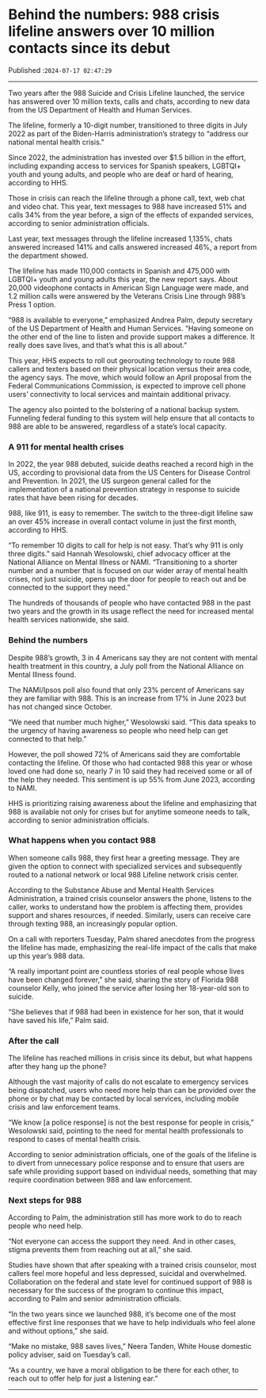 # Behind the numbers: 988 crisis lifeline answers over 10 million contacts since its debut

Published :`2024-07-17 02:47:29`

---

Two years after the 988 Suicide and Crisis Lifeline launched, the service has answered over 10 million texts, calls and chats, according to new data from the US Department of Health and Human Services.

The lifeline, formerly a 10-digit number, transitioned to three digits in July 2022 as part of the Biden-Harris administration’s strategy to “address our national mental health crisis.”

Since 2022, the administration has invested over $1.5 billion in the effort, including expanding access to services for Spanish speakers, LGBTQI+ youth and young adults, and people who are deaf or hard of hearing, according to HHS.

Those in crisis can reach the lifeline through a phone call, text, web chat and video chat. This year, text messages to 988 have increased 51% and calls 34% from the year before, a sign of the effects of expanded services, according to senior administration officials.

Last year, text messages through the lifeline increased 1,135%, chats answered increased 141% and calls answered increased 46%, a report from the department showed.

The lifeline has made 110,000 contacts in Spanish and 475,000 with LGBTQI+ youth and young adults this year, the new report says. About 20,000 videophone contacts in American Sign Language were made, and 1.2 million calls were answered by the Veterans Crisis Line through 988’s Press 1 option.

“988 is available to everyone,” emphasized Andrea Palm, deputy secretary of the US Department of Health and Human Services. “Having someone on the other end of the line to listen and provide support makes a difference. It really does save lives, and that’s what this is all about.”

This year, HHS expects to roll out georouting technology to route 988 callers and texters based on their physical location versus their area code, the agency says. The move, which would follow an April proposal from the Federal Communications Commission, is expected to improve cell phone users’ connectivity to local services and maintain additional privacy.

The agency also pointed to the bolstering of a national backup system. Funneling federal funding to this system will help ensure that all contacts to 988 are able to be answered, regardless of a state’s local capacity.

### A 911 for mental health crises

In 2022, the year 988 debuted, suicide deaths reached a record high in the US, according to provisional data from the US Centers for Disease Control and Prevention. In 2021, the US surgeon general called for the implementation of a national prevention strategy in response to suicide rates that have been rising for decades.

988, like 911, is easy to remember. The switch to the three-digit lifeline saw an over 45% increase in overall contact volume in just the first month, according to HHS.

“To remember 10 digits to call for help is not easy. That’s why 911 is only three digits.” said Hannah Wesolowski, chief advocacy officer at the National Alliance on Mental Illness or NAMI. “Transitioning to a shorter number and a number that is focused on our wider array of mental health crises, not just suicide, opens up the door for people to reach out and be connected to the support they need.”

The hundreds of thousands of people who have contacted 988 in the past two years and the growth in its usage reflect the need for increased mental health services nationwide, she said.

### Behind the numbers

Despite 988’s growth, 3 in 4 Americans say they are not content with mental health treatment in this country, a July poll from the National Alliance on Mental Illness found.

The NAMI/Ipsos poll also found that only 23% percent of Americans say they are familiar with 988. This is an increase from 17% in June 2023 but has not changed since October.

“We need that number much higher,” Wesolowski said. “This data speaks to the urgency of having awareness so people who need help can get connected to that help.”

However, the poll showed 72% of Americans said they are comfortable contacting the lifeline. Of those who had contacted 988 this year or whose loved one had done so, nearly 7 in 10 said they had received some or all of the help they needed. This sentiment is up 55% from June 2023, according to NAMI.

HHS is prioritizing raising awareness about the lifeline and emphasizing that 988 is available not only for crises but for anytime someone needs to talk, according to senior administration officials.

### What happens when you contact 988

When someone calls 988, they first hear a greeting message. They are given the option to connect with specialized services and subsequently routed to a national network or local 988 Lifeline network crisis center.

According to the Substance Abuse and Mental Health Services Administration, a trained crisis counselor answers the phone, listens to the caller, works to understand how the problem is affecting them, provides support and shares resources, if needed. Similarly, users can receive care through texting 988, an increasingly popular option.

On a call with reporters Tuesday, Palm shared anecdotes from the progress the lifeline has made, emphasizing the real-life impact of the calls that make up this year’s 988 data.

“A really important point are countless stories of real people whose lives have been changed forever,” she said, sharing the story of Florida 988 counselor Kelly, who joined the service after losing her 18-year-old son to suicide.

“She believes that if 988 had been in existence for her son, that it would have saved his life,” Palm said.

### After the call

The lifeline has reached millions in crisis since its debut, but what happens after they hang up the phone?

Although the vast majority of calls do not escalate to emergency services being dispatched, users who need more help than can be provided over the phone or by chat may be contacted by local services, including mobile crisis and law enforcement teams.

“We know [a police response] is not the best response for people in crisis,” Wesolowski said, pointing to the need for mental health professionals to respond to cases of mental health crisis.

According to senior administration officials, one of the goals of the lifeline is to divert from unnecessary police response and to ensure that users are safe while providing support based on individual needs, something that may require coordination between 988 and law enforcement.

### Next steps for 988

According to Palm, the administration still has more work to do to reach people who need help.

“Not everyone can access the support they need. And in other cases, stigma prevents them from reaching out at all,” she said.

Studies have shown that after speaking with a trained crisis counselor, most callers feel more hopeful and less depressed, suicidal and overwhelmed. Collaboration on the federal and state level for continued support of 988 is necessary for the success of the program to continue this impact, according to Palm and senior administration officials.

“In the two years since we launched 988, it’s become one of the most effective first line responses that we have to help individuals who feel alone and without options,” she said.

“Make no mistake, 988 saves lives,” Neera Tanden, White House domestic policy adviser, said on Tuesday’s call.

“As a country, we have a moral obligation to be there for each other, to reach out to offer help for just a listening ear.”

---

